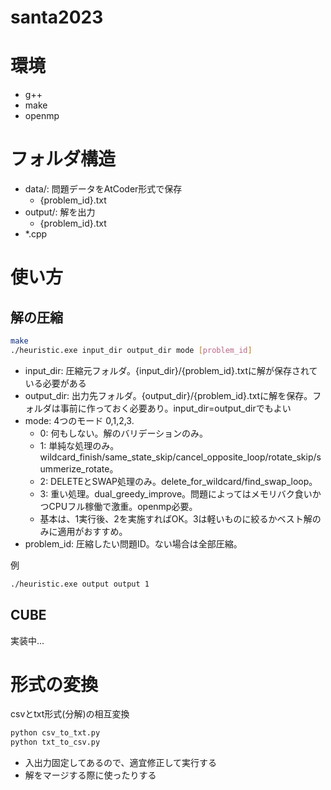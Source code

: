 # santa2023

# 環境
- g++
- make
- openmp

# フォルダ構造
- data/: 問題データをAtCoder形式で保存
    - {problem_id}.txt
- output/: 解を出力
    - {problem_id}.txt
- *.cpp

# 使い方
## 解の圧縮
```bash
make
./heuristic.exe input_dir output_dir mode [problem_id]
```
- input_dir:  圧縮元フォルダ。{input_dir}/{problem_id}.txtに解が保存されている必要がある
- output_dir: 出力先フォルダ。{output_dir}/{problem_id}.txtに解を保存。フォルダは事前に作っておく必要あり。input_dir=output_dirでもよい
- mode: 4つのモード 0,1,2,3. 
    - 0: 何もしない。解のバリデーションのみ。 
    - 1: 単純な処理のみ。wildcard_finish/same_state_skip/cancel_opposite_loop/rotate_skip/summerize_rotate。
    - 2: DELETEとSWAP処理のみ。delete_for_wildcard/find_swap_loop。
    - 3: 重い処理。dual_greedy_improve。問題によってはメモリバク食いかつCPUフル稼働で激重。openmp必要。
    - 基本は、1実行後、2を実施すればOK。3は軽いものに絞るかベスト解のみに適用がおすすめ。
- problem_id: 圧縮したい問題ID。ない場合は全部圧縮。

例
```bash
./heuristic.exe output output 1
```

## CUBE
実装中...

# 形式の変換
csvとtxt形式(分解)の相互変換

```bash
python csv_to_txt.py
python txt_to_csv.py
```

- 入出力固定してあるので、適宜修正して実行する
- 解をマージする際に使ったりする
